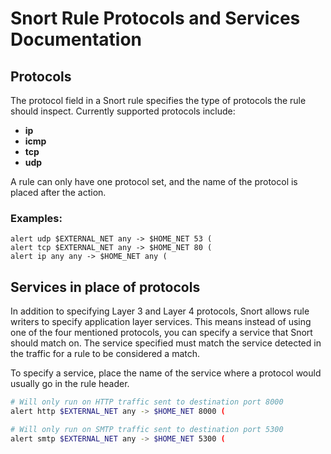 # Snort Rule Protocols and Services Documentation

## Protocols

The protocol field in a Snort rule specifies the type of protocols the rule should inspect. Currently supported protocols include:

- **ip**
- **icmp**
- **tcp**
- **udp**

A rule can only have one protocol set, and the name of the protocol is placed after the action.

### Examples:

```plaintext
alert udp $EXTERNAL_NET any -> $HOME_NET 53 (
alert tcp $EXTERNAL_NET any -> $HOME_NET 80 (
alert ip any any -> $HOME_NET any (
```

## Services in place of protocols

In addition to specifying Layer 3 and Layer 4 protocols, Snort allows rule writers to specify application layer services. This means instead of using one of the four mentioned protocols, you can specify a service that Snort should match on. The service specified must match the service detected in the traffic for a rule to be considered a match.

To specify a service, place the name of the service where a protocol would usually go in the rule header.
```bash
# Will only run on HTTP traffic sent to destination port 8000
alert http $EXTERNAL_NET any -> $HOME_NET 8000 (

# Will only run on SMTP traffic sent to destination port 5300
alert smtp $EXTERNAL_NET any -> $HOME_NET 5300 (
```
